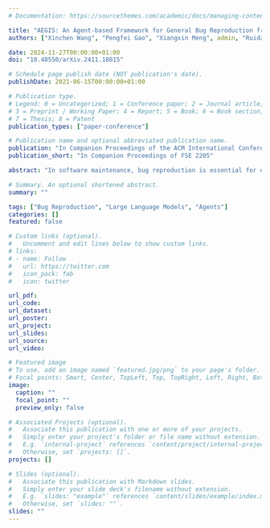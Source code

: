 ```yaml
---
# Documentation: https://sourcethemes.com/academic/docs/managing-content/

title: "AEGIS: An Agent-based Framework for General Bug Reproduction from Issue Descriptions"
authors: ["Xinchen Wang", "Pengfei Gao", "Xiangxin Meng", admin, "Ruida Hu", "Yun Lin", "Cuiyun Gao"]

date: 2024-11-27T00:00:00+01:00
doi: "10.48550/arXiv.2411.18015"

# Schedule page publish date (NOT publication's date).
publishDate: 2021-06-15T00:00:00+01:00

# Publication type.
# Legend: 0 = Uncategorized; 1 = Conference paper; 2 = Journal article;
# 3 = Preprint / Working Paper; 4 = Report; 5 = Book; 6 = Book section;
# 7 = Thesis; 8 = Patent
publication_types: ["paper-conference"]

# Publication name and optional abbreviated publication name.
publication: "In Companion Proceedings of the ACM International Conference on the Foundations of Software Engineering (FSE) 2025"
publication_short: "In Companion Proceedings of FSE 2205"

abstract: "In software maintenance, bug reproduction is essential for effective fault localization and repair. Manually writing reproduction scripts is a time-consuming task with high requirements for developers. Hence, automation of bug reproduction has increasingly attracted attention from researchers and practitioners. However, the existing studies on bug reproduction are generally limited to specific bug types such as program crashes, and hard to be applied to general bug reproduction. In this paper, considering the superior performance of agent-based methods in code intelligence tasks, we focus on designing an agent-based framework for the task. Directly employing agents would lead to limited bug reproduction performance, due to entangled subtasks, lengthy retrieved context, and unregulated actions. To mitigate the challenges, we propose an Automated gEneral buG reproductIon Scripts generation framework, named AEGIS, which is the first agent-based framework for the task. AEGIS mainly contains two modules: (1) A concise context construction module, which aims to guide the code agent in extracting structured information from issue descriptions, identifying issue-related code with detailed explanations, and integrating these elements to construct the concise context; (2) A FSM-based multi-feedback optimization module to further regulate the behavior of the code agent within the finite state machine (FSM), ensuring a controlled and efficient script generation process based on multi-dimensional feedback. Extensive experiments on the public benchmark dataset show that AEGIS outperforms the state-of-the-art baseline by 23.0% in F->P metric. In addition, the bug reproduction scripts generated by AEGIS can improve the relative resolved rate of Agentless by 12.5%."

# Summary. An optional shortened abstract.
summary: ""

tags: ["Bug Reproduction", "Large Language Models", "Agents"]
categories: []
featured: false

# Custom links (optional).
#   Uncomment and edit lines below to show custom links.
# links:
# - name: Follow
#   url: https://twitter.com
#   icon_pack: fab
#   icon: twitter

url_pdf:
url_code:
url_dataset:
url_poster:
url_project:
url_slides:
url_source:
url_video:

# Featured image
# To use, add an image named `featured.jpg/png` to your page's folder. 
# Focal points: Smart, Center, TopLeft, Top, TopRight, Left, Right, BottomLeft, Bottom, BottomRight.
image:
  caption: ""
  focal_point: ""
  preview_only: false

# Associated Projects (optional).
#   Associate this publication with one or more of your projects.
#   Simply enter your project's folder or file name without extension.
#   E.g. `internal-project` references `content/project/internal-project/index.md`.
#   Otherwise, set `projects: []`.
projects: []

# Slides (optional).
#   Associate this publication with Markdown slides.
#   Simply enter your slide deck's filename without extension.
#   E.g. `slides: "example"` references `content/slides/example/index.md`.
#   Otherwise, set `slides: ""`.
slides: ""
---
```

